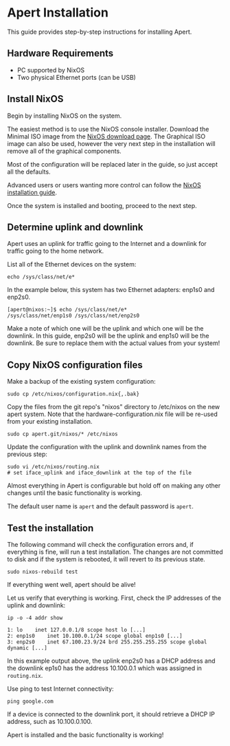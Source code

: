 # Apert Installation

This guide provides step-by-step instructions for installing Apert.

## Hardware Requirements

* PC supported by NixOS
* Two physical Ethernet ports (can be USB)

## Install NixOS

Begin by installing NixOS on the system.

The easiest method is to use the NixOS console installer. Download the Minimal
ISO image from the [NixOS download page](https://nixos.org/download.html). The
Graphical ISO image can also be used, however the very next step in the
installation will remove all of the graphical components.

Most of the configuration will be replaced later in the guide, so just accept
all the defaults.

Advanced users or users wanting more control can follow the [NixOS installation
guide](https://nixos.org/manual/nixos/stable/index.html#ch-installation).

Once the system is installed and booting, proceed to the next step.


## Determine uplink and downlink

Apert uses an uplink for traffic going to the Internet and a downlink for
traffic going to the home network.

List all of the Ethernet devices on the system:

    echo /sys/class/net/e*

In the example below, this system has two Ethernet adapters: enp1s0 and enp2s0.

    [apert@nixos:~]$ echo /sys/class/net/e*
    /sys/class/net/enp1s0 /sys/class/net/enp2s0

Make a note of which one will be the uplink and which one will be the downlink.
In this guide, enp2s0 will be the uplink and enp1s0 will be the downlink. Be
sure to replace them with the actual values from your system!


## Copy NixOS configuration files

Make a backup of the existing system configuration:

    sudo cp /etc/nixos/configuration.nix{,.bak}

Copy the files from the git repo's "nixos" directory to /etc/nixos on the new
apert system. Note that the hardware-configuration.nix file will be re-used
from your existing installation.

    sudo cp apert.git/nixos/* /etc/nixos

Update the configuration with the uplink and downlink names from the previous
step:

    sudo vi /etc/nixos/routing.nix
    # set iface_uplink and iface_downlink at the top of the file

Almost everything in Apert is configurable but hold off on making any other
changes until the basic functionality is working.

The default user name is `apert` and the default password is `apert`.


## Test the installation

The following command will check the configuration errors and, if everything is
fine, will run a test installation. The changes are not committed to disk and
if the system is rebooted, it will revert to its previous state.

    sudo nixos-rebuild test

If everything went well, apert should be alive!

Let us verify that everything is working. First, check the IP addresses of the
uplink and downlink:

    ip -o -4 addr show

    1: lo    inet 127.0.0.1/8 scope host lo [...]
    2: enp1s0    inet 10.100.0.1/24 scope global enp1s0 [...]
    3: enp2s0    inet 67.100.23.9/24 brd 255.255.255.255 scope global dynamic [...]

In this example output above, the uplink enp2s0 has a DHCP address and the
downlink ep1s0 has the address 10.100.0.1 which was assigned in `routing.nix`.

Use ping to test Internet connectivity:

    ping google.com

If a device is connected to the downlink port, it should retrieve a DHCP IP
address, such as 10.100.0.100.

Apert is installed and the basic functionality is working!
